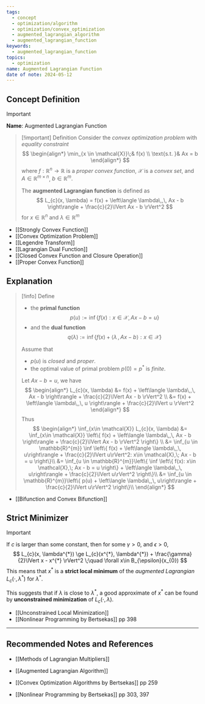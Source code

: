 ```yaml
---
tags:
  - concept
  - optimization/algorithm
  - optimization/convex_optimization
  - augmented_lagrangian_algorithm
  - augmented_lagrangian_function
keywords:
  - augmented_lagrangian_function
topics:
  - optimization
name: Augmented Lagrangian Function
date of note: 2024-05-12
---
```


## Concept Definition

>[!important]
>**Name**: Augmented Lagrangian Function

>[!important] Definition
>Consider the *convex optimization problem* with *equality constraint*
>$$
>\begin{align*}
>  \min_{x \in \mathcal{X}}\;& f(x) \\
>  \text{s.t. }& Ax = b
>\end{align*}
>$$
>where $f: \mathbb{R}^n \to \mathbb{R}$ is a *proper convex function*, $\mathcal{X}$ is a *convex set*, and $A\in \mathbb{R}^{m \times n}$, $b\in \mathbb{R}^{m}.$
>
>
>The **augmented Lagrangian function** is defined as
>$$
>L_{c}(x, \lambda) = f(x) + \left\langle  \lambda\,,\, Ax - b \right\rangle + \frac{c}{2}\lVert Ax - b \rVert^2 
>$$
>for $x\in \mathbb{R}^{n}$ and $\lambda \in \mathbb{R}^{m}$


- [[Strongly Convex Function]]
- [[Convex Optimization Problem]]
- [[Legendre Transform]]
- [[Lagrangian Dual Function]]
- [[Closed Convex Function and Closure Operation]]
- [[Proper Convex Function]]


## Explanation

>[!info]
>Define 
>- the **primal function** $$p(u) := \inf\left\{ f(x): x\in \mathcal{X}, Ax - b = u \right\} $$ 
>- and the **dual function** $$q(\lambda) := \inf\left\{ f(x) + \left\langle  \lambda\,,\, Ax - b    \right\rangle: x\in \mathcal{X}  \right\} $$ 
>
>Assume that 
>- $p(u)$ is *closed* and *proper*.
>- the optimal value of primal problem $p(0) = p^{*}$ is *finite*.
>  
>
>Let $Ax - b = u$, we have
>$$
>\begin{align*}
> L_{c}(x, \lambda) &= f(x) + \left\langle  \lambda\,,\, Ax - b \right\rangle + \frac{c}{2}\lVert Ax - b \rVert^2 \\
> &=  f(x) + \left\langle  \lambda\,,\, u \right\rangle + \frac{c}{2}\lVert u \rVert^2
>\end{align*}
>$$
>Thus 
>$$
>\begin{align*}
> \inf_{x\in \mathcal{X}} L_{c}(x, \lambda) &= \inf_{x\in \mathcal{X}} \left\{  f(x) + \left\langle  \lambda\,,\, Ax - b \right\rangle + \frac{c}{2}\lVert Ax - b \rVert^2  \right\}  \\
> &= \inf_{u \in \mathbb{R}^{m}} \inf \left\{  f(x) + \left\langle  \lambda\,,\, u\right\rangle + \frac{c}{2}\lVert u\rVert^2: x\in \mathcal{X},\; Ax - b = u  \right\}\\
> &= \inf_{u \in \mathbb{R}^{m}}\left\{ \inf \left\{  f(x): x\in \mathcal{X},\; Ax - b = u  \right\} + \left\langle  \lambda\,,\, u\right\rangle + \frac{c}{2}\lVert u\rVert^2 \right\}\\
> &= \inf_{u \in \mathbb{R}^{m}}\left\{ p(u) + \left\langle  \lambda\,,\, u\right\rangle + \frac{c}{2}\lVert u\rVert^2 \right\}\\
>\end{align*}
>$$

- [[Bifunction and Convex Bifunction]]
## Strict Minimizer

>[!important]
>If $c$ is larger than some constant, then for some $\gamma >0$, and $\epsilon >0$, 
>$$
>L_{c}(x, \lambda^{*}) \ge L_{c}(x^{*}, \lambda^{*}) + \frac{\gamma}{2}\lVert x - x^{*} \rVert^2 \;\quad \forall x\in B_{\epsilon}(x_{0})
>$$
>This means that $x^{*}$ is a **strict local minimum** of the *augmented Lagrangian* $L_{c}(\cdot, \lambda^{*})$ for $\lambda^{*}.$
>
>This suggests that if $\lambda$ is close to $\lambda^{*}$, a good approximate of $x^{*}$ can be found by **unconstrained minimization** of $L_{c}(\cdot, \lambda).$

- [[Unconstrained Local Minimization]]
- [[Nonlinear Programming by Bertsekas]] pp 398



-----------
##  Recommended Notes and References

- [[Methods of Lagrangian Multipliers]]
- [[Augmented Lagrangian Algorithm]]

- [[Convex Optimization Algorithms by Bertsekas]] pp 259
- [[Nonlinear Programming by Bertsekas]] pp 303, 397